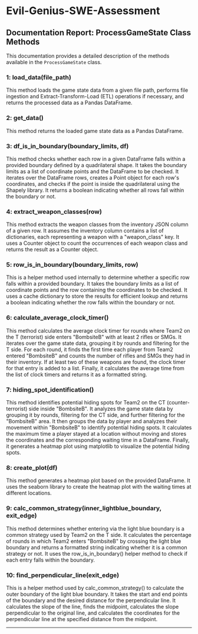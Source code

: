 # Evil-Genius-SWE-Assessment

## Documentation Report: ProcessGameState Class Methods

This documentation provides a detailed description of the methods available in the `ProcessGameState` class.

### 1: load_data(file_path)

This method loads the game state data from a given file path, performs file ingestion and Extract-Transform-Load (ETL) operations if necessary, and returns the processed data as a Pandas DataFrame.

### 2: get_data()

This method returns the loaded game state data as a Pandas DataFrame.

### 3: df_is_in_boundary(boundary_limits, df)

This method checks whether each row in a given DataFrame falls within a provided boundary defined by a quadrilateral shape. It takes the boundary limits as a list of coordinate points and the DataFrame to be checked. It iterates over the DataFrame rows, creates a Point object for each row's coordinates, and checks if the point is inside the quadrilateral using the Shapely library. It returns a boolean indicating whether all rows fall within the boundary or not.

### 4: extract_weapon_classes(row)

This method extracts the weapon classes from the inventory JSON column of a given row. It assumes the inventory column contains a list of dictionaries, each representing a weapon with a "weapon_class" key. It uses a Counter object to count the occurrences of each weapon class and returns the result as a Counter object.

### 5: row_is_in_boundary(boundary_limits, row)

This is a helper method used internally to determine whether a specific row falls within a provided boundary. It takes the boundary limits as a list of coordinate points and the row containing the coordinates to be checked. It uses a cache dictionary to store the results for efficient lookup and returns a boolean indicating whether the row falls within the boundary or not.

###  6: calculate_average_clock_timer()

This method calculates the average clock timer for rounds where Team2 on the T (terrorist) side enters "BombsiteB" with at least 2 rifles or SMGs. It iterates over the game state data, grouping it by rounds and filtering for the T side. For each round, it finds the first time each player from Team2 entered "BombsiteB" and counts the number of rifles and SMGs they had in their inventory. If at least two of these weapons are found, the clock timer for that entry is added to a list. Finally, it calculates the average time from the list of clock timers and returns it as a formatted string.

### 7: hiding_spot_identification()

This method identifies potential hiding spots for Team2 on the CT (counter-terrorist) side inside "BombsiteB". It analyzes the game state data by grouping it by rounds, filtering for the CT side, and further filtering for the "BombsiteB" area. It then groups the data by player and analyzes their movement within "BombsiteB" to identify potential hiding spots. It calculates the maximum time a player stayed at a location without moving and stores the coordinates and the corresponding waiting time in a DataFrame. Finally, it generates a heatmap plot using matplotlib to visualize the potential hiding spots.

### 8: create_plot(df)

This method generates a heatmap plot based on the provided DataFrame. It uses the seaborn library to create the heatmap plot with the waiting times at different locations.

### 9: calc_common_strategy(inner_lightblue_boundary, exit_edge)

This method determines whether entering via the light blue boundary is a common strategy used by Team2 on the T side. It calculates the percentage of rounds in which Team2 enters "BombsiteB" by crossing the light blue boundary and returns a formatted string indicating whether it is a common strategy or not. It uses the row_is_in_boundary() helper method to check if each entry falls within the boundary.

### 10: find_perpendicular_line(exit_edge)

This is a helper method used by calc_common_strategy() to calculate the outer boundary of the light blue boundary. It takes the start and end points of the boundary and the desired distance for the perpendicular line. It calculates the slope of the line, finds the midpoint, calculates the slope perpendicular to the original line, and calculates the coordinates for the perpendicular line at the specified distance from the midpoint.

---
